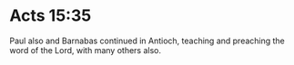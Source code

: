 # Acts 15:35

Paul also and Barnabas continued in Antioch, teaching and preaching the word of the Lord, with many others also.